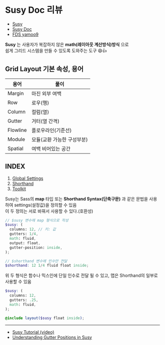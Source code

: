 # Susy Doc 리뷰 

* [Susy](http://susy.oddbird.net/)
* [Susy Doc](http://susydocs.oddbird.net/en/latest/)
* [FDS yamoo9](https://github.com/chiabi88/FDS/blob/3rd_FDS/REFERENCES/Sass__Susy.md)

**Susy** 는 사용자가 복잡하지 않은 **math(레이아웃 계산방식)방식** 으로  
쉽게 그리드 시스템을 만들 수 있도록 도와주는 도구 :smile::+1:

## Grid Layout 기본 속성, 용어
| 용어  | 풀이 |
| ---|---|
| Margin | 마진 외부 여백 |    
| Row    | 로우(행) |
| Column | 컬럼(열) | 
| Gutter | 거터(열 간격) |
| Flowline | 플로우라인(기준선) |    
| Module | 모듈(교환 가능한 구성부분) |  
| Spatial | 여백 비어있는 공간 |

## INDEX

1. [Global Settings](#1-global-settings)
2. [Shorthand](#2-shorthand)
3. [Toolkit](#3-toolkit)
 
Susy는 Sass의 **map** 타입 또는 **Shorthand Syntax(단축구문)** 과 같은 문법을 사용하여 settings(설정값)을 정의할 수 있음  
이 두 정의는 서로 바꿔서 사용할 수 있다.(호환성)

```scss
// $susy 변수에 map 형식으로 작성
$susy: (
  columns: 12, // 키: 값
  gutters: 1/4,
  math: fluid,
  output: float,
  gutter-position: inside,
);

// $shorthand 변수에 인수만 전달
$shorthand: 12 1/4 fluid float inside;
```

위 두 형식은 함수나 믹스인에 단일 인수로 전달 될 수 있고, 맵은 Shorthand의 일부로 사용할 수 있움

```scss
$susy: (
  columns: 12,
  gutters: .25,
  math: fluid,
);

@include layout($susy float inside);
```

***

* [Susy Tutorial (video)](https://leveluptutorials.com/tutorials/susy-tutorials)
* [Understanding Gutter Positions in Susy](https://zellwk.com/blog/susy-gutter-positions/)